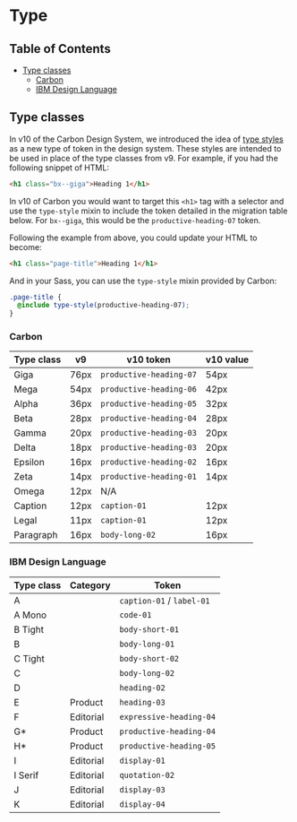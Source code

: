# Type

<!-- prettier-ignore-start -->
<!-- START doctoc generated TOC please keep comment here to allow auto update -->
<!-- DON'T EDIT THIS SECTION, INSTEAD RE-RUN doctoc TO UPDATE -->
## Table of Contents

- [Type classes](#type-classes)
  - [Carbon](#carbon)
  - [IBM Design Language](#ibm-design-language)

<!-- END doctoc generated TOC please keep comment here to allow auto update -->
<!-- prettier-ignore-end -->

## Type classes

In v10 of the Carbon Design System, we introduced the idea of
[type styles](https://www.carbondesignsystem.com/guidelines/typography/overview#type-tokens-and-sets)
as a new type of token in the design system. These styles are intended to be
used in place of the type classes from v9. For example, if you had the following
snippet of HTML:

```html
<h1 class="bx--giga">Heading 1</h1>
```

In v10 of Carbon you would want to target this `<h1>` tag with a selector and
use the `type-style` mixin to include the token detailed in the migration table
below. For `bx--giga`, this would be the `productive-heading-07` token.

Following the example from above, you could update your HTML to become:

```html
<h1 class="page-title">Heading 1</h1>
```

And in your Sass, you can use the `type-style` mixin provided by Carbon:

```scss
.page-title {
  @include type-style(productive-heading-07);
}
```

### Carbon

| Type class | v9   | v10 token               | v10 value |
| ---------- | ---- | ----------------------- | --------- |
| Giga       | 76px | `productive-heading-07` | 54px      |
| Mega       | 54px | `productive-heading-06` | 42px      |
| Alpha      | 36px | `productive-heading-05` | 32px      |
| Beta       | 28px | `productive-heading-04` | 28px      |
| Gamma      | 20px | `productive-heading-03` | 20px      |
| Delta      | 18px | `productive-heading-03` | 20px      |
| Epsilon    | 16px | `productive-heading-02` | 16px      |
| Zeta       | 14px | `productive-heading-01` | 14px      |
| Omega      | 12px | N/A                     |           |
| Caption    | 12px | `caption-01`            | 12px      |
| Legal      | 11px | `caption-01`            | 12px      |
| Paragraph  | 16px | `body-long-02`          | 16px      |

### IBM Design Language

| Type class | Category  | Token                     |
| ---------- | --------- | ------------------------- |
| A          |           | `caption-01` / `label-01` |
| A Mono     |           | `code-01`                 |
| B Tight    |           | `body-short-01`           |
| B          |           | `body-long-01`            |
| C Tight    |           | `body-short-02`           |
| C          |           | `body-long-02`            |
| D          |           | `heading-02`              |
| E          | Product   | `heading-03`              |
| F          | Editorial | `expressive-heading-04`   |
| G\*        | Product   | `productive-heading-04`   |
| H\*        | Product   | `productive-heading-05`   |
| I          | Editorial | `display-01`              |
| I Serif    | Editorial | `quotation-02`            |
| J          | Editorial | `display-03`              |
| K          | Editorial | `display-04`              |
